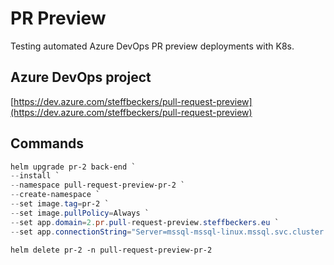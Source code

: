 # PR Preview

Testing automated Azure DevOps PR preview deployments with K8s.

## Azure DevOps project

[https://dev.azure.com/steffbeckers/pull-request-preview](https://dev.azure.com/steffbeckers/pull-request-preview)

## Commands

```powershell
helm upgrade pr-2 back-end `
--install `
--namespace pull-request-preview-pr-2 `
--create-namespace `
--set image.tag=pr-2 `
--set image.pullPolicy=Always `
--set app.domain=2.pr.pull-request-preview.steffbeckers.eu `
--set app.connectionString="Server=mssql-mssql-linux.mssql.svc.cluster.local;Database=PullRequestPreview-PR-2;User ID=app;Password=*=ac5bLtp?Dd9TnUkEJD"
```

```
helm delete pr-2 -n pull-request-preview-pr-2
```
